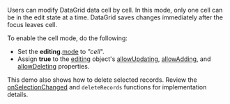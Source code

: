 Users can modify DataGrid data cell by cell. In this mode, only one cell can be in the edit state at a time. DataGrid saves changes immediately after the focus leaves cell.

To enable the cell mode, do the following:
- Set the **editing**.[mode](/Documentation/ApiReference/UI_Components/dxDataGrid/Configuration/editing/#mode) to *"cell*".
- Assign **true** to the [editing](/Documentation/ApiReference/UI_Components/dxDataGrid/Configuration/editing/) object's [allowUpdating](/Documentation/ApiReference/UI_Components/dxDataGrid/Configuration/editing/#allowUpdating), [allowAdding](/Documentation/ApiReference/UI_Components/dxDataGrid/Configuration/editing/#allowAdding), and [allowDeleting](/Documentation/ApiReference/UI_Components/dxDataGrid/Configuration/editing/#allowDeleting) properties.

This demo also shows how to delete selected records. Review the [onSelectionChanged](/Documentation/ApiReference/UI_Components/dxDataGrid/Configuration/#onSelectionChanged) and `deleteRecords` functions for implementation details.